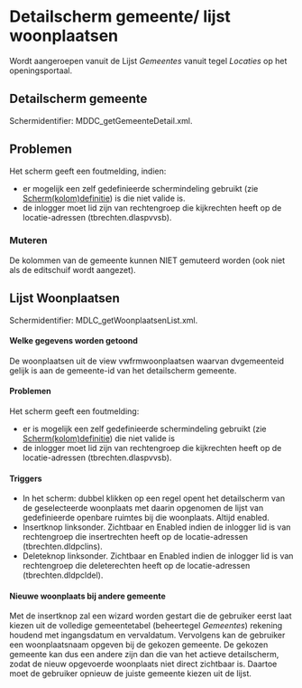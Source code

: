 # Detailscherm gemeente/ lijst woonplaatsen

Wordt aangeroepen vanuit de Lijst _Gemeentes_ vanuit tegel _Locaties_ op het openingsportaal.

## Detailscherm gemeente

Schermidentifier: MDDC_getGemeenteDetail.xml.

## Problemen

Het scherm geeft een foutmelding, indien:

- er mogelijk een zelf gedefinieerde schermindeling gebruikt (zie [Scherm(kolom)definitie](/docs/instellen_inrichten/schermdefinitie.md)) is die niet valide is.
- de inlogger moet lid zijn van rechtengroep die kijkrechten heeft op de locatie-adressen (tbrechten.dlaspvvsb).

### Muteren

De kolommen van de gemeente kunnen NIET gemuteerd worden (ook niet als de editschuif wordt aangezet).

## Lijst Woonplaatsen

Schermidentifier: MDLC_getWoonplaatsenList.xml.

#### Welke gegevens worden getoond

De woonplaatsen uit de view vwfrmwoonplaatsen waarvan dvgemeenteid gelijk is aan de gemeente-id van het detailscherm gemeente.

#### Problemen

Het scherm geeft een foutmelding:

- er is mogelijk een zelf gedefinieerde schermindeling gebruikt (zie [Scherm(kolom)definitie](/docs/instellen_inrichten/schermdefinitie.md)) die niet valide is
- de inlogger moet lid zijn van rechtengroep die kijkrechten heeft op de locatie-adressen (tbrechten.dlaspvvsb).

#### Triggers

- In het scherm: dubbel klikken op een regel opent het detailscherm van de geselecteerde woonplaats met daarin opgenomen de lijst van gedefinieerde openbare ruimtes bij die woonplaats. Altijd enabled.
- Insertknop linksonder. Zichtbaar en Enabled indien de inlogger lid is van rechtengroep die insertrechten heeft op de locatie-adressen (tbrechten.dldpclins).
- Deleteknop linksonder. Zichtbaar en Enabled indien de inlogger lid is van rechtengroep die deleterechten heeft op de locatie-adressen (tbrechten.dldpcldel).

#### Nieuwe woonplaats bij andere gemeente

Met de insertknop zal een wizard worden gestart die de gebruiker eerst laat kiezen uit de volledige gemeentetabel (beheertegel _Gemeentes_) rekening houdend met ingangsdatum en vervaldatum. Vervolgens kan de gebruiker een woonplaatsnaam opgeven bij de gekozen gemeente. De gekozen gemeente kan dus een andere zijn dan die van het actieve detailscherm, zodat de nieuw opgevoerde woonplaats niet direct zichtbaar is. Daartoe moet de gebruiker opnieuw de juiste gemeente kiezen uit de lijst.
